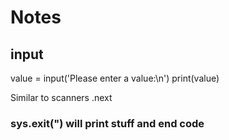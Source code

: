 # Notes

## input
value = input('Please enter a value:\n')
print(value)

Similar to scanners .next

### sys.exit(") will print stuff and end code
